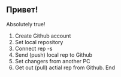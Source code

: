 ## Привет!

Absolutely true!

1. Create Github account
2. Set local repository
3. Connect rep -s
4. Send (push) local rep to Github
5. Set changers from another PC
6. Get out (pull) actial rep from Github.
End
